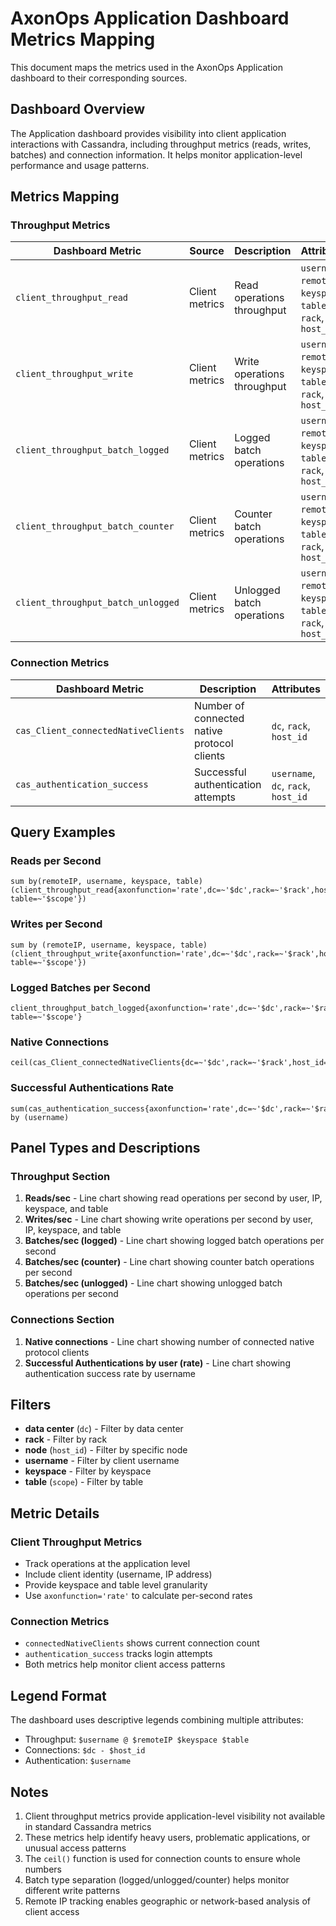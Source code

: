 # AxonOps Application Dashboard Metrics Mapping

This document maps the metrics used in the AxonOps Application dashboard to their corresponding sources.

## Dashboard Overview

The Application dashboard provides visibility into client application interactions with Cassandra, including throughput metrics (reads, writes, batches) and connection information. It helps monitor application-level performance and usage patterns.

## Metrics Mapping

### Throughput Metrics

| Dashboard Metric | Source | Description | Attributes |
|-----------------|--------|-------------|------------|
| `client_throughput_read` | Client metrics | Read operations throughput | `username`, `remoteIP`, `keyspace`, `table`, `dc`, `rack`, `host_id` |
| `client_throughput_write` | Client metrics | Write operations throughput | `username`, `remoteIP`, `keyspace`, `table`, `dc`, `rack`, `host_id` |
| `client_throughput_batch_logged` | Client metrics | Logged batch operations | `username`, `remoteIP`, `keyspace`, `table`, `dc`, `rack`, `host_id` |
| `client_throughput_batch_counter` | Client metrics | Counter batch operations | `username`, `remoteIP`, `keyspace`, `table`, `dc`, `rack`, `host_id` |
| `client_throughput_batch_unlogged` | Client metrics | Unlogged batch operations | `username`, `remoteIP`, `keyspace`, `table`, `dc`, `rack`, `host_id` |

### Connection Metrics

| Dashboard Metric | Description | Attributes |
|-----------------|-------------|------------|
| `cas_Client_connectedNativeClients` | Number of connected native protocol clients | `dc`, `rack`, `host_id` |
| `cas_authentication_success` | Successful authentication attempts | `username`, `dc`, `rack`, `host_id` |

## Query Examples

### Reads per Second
```promql
sum by(remoteIP, username, keyspace, table) (client_throughput_read{axonfunction='rate',dc=~'$dc',rack=~'$rack',host_id=~'$host_id',keyspace=~'$keyspace', table=~'$scope'})
```

### Writes per Second
```promql
sum by (remoteIP, username, keyspace, table) (client_throughput_write{axonfunction='rate',dc=~'$dc',rack=~'$rack',host_id=~'$host_id',keyspace=~'$keyspace', table=~'$scope'})
```

### Logged Batches per Second
```promql
client_throughput_batch_logged{axonfunction='rate',dc=~'$dc',rack=~'$rack',host_id=~'$host_id',keyspace=~'$keyspace', table=~'$scope'}
```

### Native Connections
```promql
ceil(cas_Client_connectedNativeClients{dc=~'$dc',rack=~'$rack',host_id=~'$host_id'})
```

### Successful Authentications Rate
```promql
sum(cas_authentication_success{axonfunction='rate',dc=~'$dc',rack=~'$rack',host_id=~'$host_id'}) by (username)
```

## Panel Types and Descriptions

### Throughput Section
1. **Reads/sec** - Line chart showing read operations per second by user, IP, keyspace, and table
2. **Writes/sec** - Line chart showing write operations per second by user, IP, keyspace, and table
3. **Batches/sec (logged)** - Line chart showing logged batch operations per second
4. **Batches/sec (counter)** - Line chart showing counter batch operations per second
5. **Batches/sec (unlogged)** - Line chart showing unlogged batch operations per second

### Connections Section
1. **Native connections** - Line chart showing number of connected native protocol clients
2. **Successful Authentications by user (rate)** - Line chart showing authentication success rate by username

## Filters

- **data center** (`dc`) - Filter by data center
- **rack** - Filter by rack
- **node** (`host_id`) - Filter by specific node
- **username** - Filter by client username
- **keyspace** - Filter by keyspace
- **table** (`scope`) - Filter by table

## Metric Details

### Client Throughput Metrics
- Track operations at the application level
- Include client identity (username, IP address)
- Provide keyspace and table level granularity
- Use `axonfunction='rate'` to calculate per-second rates

### Connection Metrics
- `connectedNativeClients` shows current connection count
- `authentication_success` tracks login attempts
- Both metrics help monitor client access patterns

## Legend Format

The dashboard uses descriptive legends combining multiple attributes:
- Throughput: `$username @ $remoteIP $keyspace $table`
- Connections: `$dc - $host_id`
- Authentication: `$username`

## Notes

1. Client throughput metrics provide application-level visibility not available in standard Cassandra metrics
2. These metrics help identify heavy users, problematic applications, or unusual access patterns
3. The `ceil()` function is used for connection counts to ensure whole numbers
4. Batch type separation (logged/unlogged/counter) helps monitor different write patterns
5. Remote IP tracking enables geographic or network-based analysis of client access